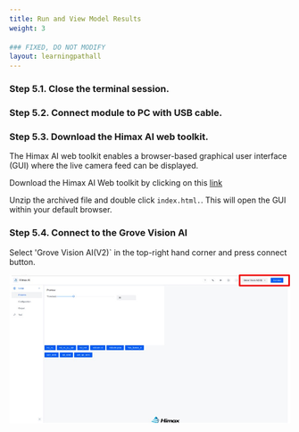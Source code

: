 ```yaml
---
title: Run and View Model Results
weight: 3

### FIXED, DO NOT MODIFY
layout: learningpathall
---
```



### Step 5.1. Close the terminal session.

### Step 5.2. Connect module to PC with USB cable.



### Step 5.3. Download the Himax AI web toolkit.  

The Himax AI web toolkit enables a browser-based graphical user interface (GUI) where the live camera feed can be displayed. 

Download the Himax AI Web toolkit by clicking on this [link](https://github.com/HimaxWiseEyePlus/Seeed_Grove_Vision_AI_Module_V2/releases/download/v1.1/Himax_AI_web_toolkit.zip)

Unzip the archived file and double click `index.html.`. This will open the GUI within your default browser.

### Step 5.4. Connect to the Grove Vision AI

Select 'Grove Vision AI(V2)` in the top-right hand corner and press connect button. 

![Himax web UI](./himax_web_ui.jpg)
